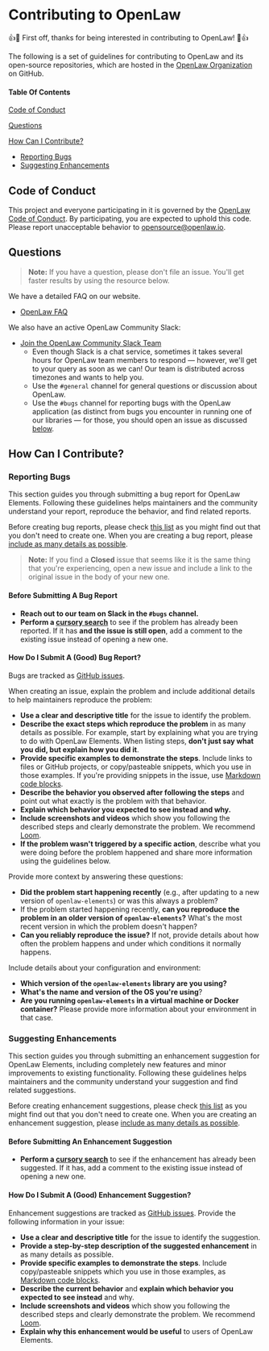 # Contributing to OpenLaw

:+1::tada: First off, thanks for being interested in contributing to OpenLaw! :tada::+1:

The following is a set of guidelines for contributing to OpenLaw and its open-source repositories, which are hosted in the [OpenLaw Organization](https://github.com/openlawteam) on GitHub.

#### Table Of Contents

[Code of Conduct](#code-of-conduct)

[Questions](#questions)

[How Can I Contribute?](#how-can-i-contribute)
  * [Reporting Bugs](#reporting-bugs)
  * [Suggesting Enhancements](#suggesting-enhancements)

## Code of Conduct

This project and everyone participating in it is governed by the [OpenLaw Code of Conduct](CODE_OF_CONDUCT.md). By participating, you are expected to uphold this code. Please report unacceptable behavior to [opensource@openlaw.io](mailto:opensource@openlaw.io).

## Questions

> **Note:** If you have a question, please don't file an issue. You'll get faster results by using the resource below.

We have a detailed FAQ on our website.

* [OpenLaw FAQ](https://openlaw.io/faq)

We also have an active OpenLaw Community Slack:

* [Join the OpenLaw Community Slack Team](https://join.slack.com/t/openlaw-community/shared_invite/enQtMzY1MTA2ODY3ODg5LTc0ZGQ4OTEwMDEyMGUxMzJmMDVmNzM1ODRmNTdkNDIyNDkyOGU0NmRkMmRlMmY3ZTMwYzNlOTFiMzUwZjJkOTk)
    * Even though Slack is a chat service, sometimes it takes several hours for OpenLaw team members to respond &mdash; however, we'll get to your query as soon as we can! Our team is distributed across timezones and wants to help you.
    * Use the `#general` channel for general questions or discussion about OpenLaw.
    * Use the `#bugs` channel for reporting bugs with the OpenLaw application (as distinct from bugs you encounter in running one of our libraries &mdash; for those, you should open an issue as discussed [below](#reporting-bugs).

## How Can I Contribute?

### Reporting Bugs

This section guides you through submitting a bug report for OpenLaw Elements. Following these guidelines helps maintainers and the community understand your report, reproduce the behavior, and find related reports.

Before creating bug reports, please check [this list](#before-submitting-a-bug-report) as you might find out that you don't need to create one. When you are creating a bug report, please [include as many details as possible](#how-do-i-submit-a-good-bug-report).

> **Note:** If you find a **Closed** issue that seems like it is the same thing that you're experiencing, open a new issue and include a link to the original issue in the body of your new one.

#### Before Submitting A Bug Report

* **Reach out to our team on Slack in the `#bugs` channel.**
* **Perform a [cursory search](https://github.com/openlawteam/openlaw-elements/issues)** to see if the problem has already been reported. If it has **and the issue is still open**, add a comment to the existing issue instead of opening a new one.

#### How Do I Submit A (Good) Bug Report?

Bugs are tracked as [GitHub issues](https://guides.github.com/features/issues/).

When creating an issue, explain the problem and include additional details to help maintainers reproduce the problem:

* **Use a clear and descriptive title** for the issue to identify the problem.
* **Describe the exact steps which reproduce the problem** in as many details as possible. For example, start by explaining what you are trying to do with OpenLaw Elements. When listing steps, **don't just say what you did, but explain how you did it**.
* **Provide specific examples to demonstrate the steps**. Include links to files or GitHub projects, or copy/pasteable snippets, which you use in those examples. If you're providing snippets in the issue, use [Markdown code blocks](https://help.github.com/articles/markdown-basics/#multiple-lines).
* **Describe the behavior you observed after following the steps** and point out what exactly is the problem with that behavior.
* **Explain which behavior you expected to see instead and why.**
* **Include screenshots and videos** which show you following the described steps and clearly demonstrate the problem. We recommend [Loom](useloom.com).
* **If the problem wasn't triggered by a specific action**, describe what you were doing before the problem happened and share more information using the guidelines below.

Provide more context by answering these questions:

* **Did the problem start happening recently** (e.g., after updating to a new version of `openlaw-elements`) or was this always a problem?
* If the problem started happening recently, **can you reproduce the problem in an older version of `openlaw-elements`?** What's the most recent version in which the problem doesn't happen?
* **Can you reliably reproduce the issue?** If not, provide details about how often the problem happens and under which conditions it normally happens.

Include details about your configuration and environment:

* **Which version of the `openlaw-elements` library are you using?**
* **What's the name and version of the OS you're using**?
* **Are you running `openlaw-elements` in a virtual machine or Docker container?** Please provide more information about your environment in that case.

### Suggesting Enhancements

This section guides you through submitting an enhancement suggestion for OpenLaw Elements, including completely new features and minor improvements to existing functionality. Following these guidelines helps maintainers and the community understand your suggestion and find related suggestions.

Before creating enhancement suggestions, please check [this list](#before-submitting-an-enhancement-suggestion) as you might find out that you don't need to create one. When you are creating an enhancement suggestion, please [include as many details as possible](#how-do-i-submit-a-good-enhancement-suggestion).

#### Before Submitting An Enhancement Suggestion

* **Perform a [cursory search](https://github.com/openlawteam/openlaw-elements/issues)** to see if the enhancement has already been suggested. If it has, add a comment to the existing issue instead of opening a new one.

#### How Do I Submit A (Good) Enhancement Suggestion?

Enhancement suggestions are tracked as [GitHub issues](https://guides.github.com/features/issues/). Provide the following information in your issue:

* **Use a clear and descriptive title** for the issue to identify the suggestion.
* **Provide a step-by-step description of the suggested enhancement** in as many details as possible.
* **Provide specific examples to demonstrate the steps**. Include copy/pasteable snippets which you use in those examples, as [Markdown code blocks](https://help.github.com/articles/markdown-basics/#multiple-lines).
* **Describe the current behavior** and **explain which behavior you expected to see instead** and why.
* **Include screenshots and videos** which show you following the described steps and clearly demonstrate the problem. We recommend [Loom](useloom.com).
* **Explain why this enhancement would be useful** to users of OpenLaw Elements.
